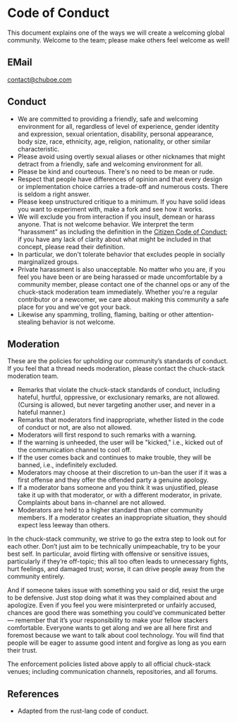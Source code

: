 # Code of Conduct

This document explains one of the ways we will create a welcoming global community. Welcome to the team; please make others feel welcome as well!

## EMail

contact@chuboe.com

## Conduct

-   We are committed to providing a friendly, safe and welcoming environment for all, regardless of level of experience, gender identity and expression, sexual orientation, disability, personal appearance, body size, race, ethnicity, age, religion, nationality, or other similar characteristic.
-   Please avoid using overtly sexual aliases or other nicknames that might detract from a friendly, safe and welcoming environment for all.
-   Please be kind and courteous. There's no need to be mean or rude.
-   Respect that people have differences of opinion and that every design or implementation choice carries a trade-off and numerous costs. There is seldom a right answer.
-   Please keep unstructured critique to a minimum. If you have solid ideas you want to experiment with, make a fork and see how it works.
-   We will exclude you from interaction if you insult, demean or harass anyone. That is not welcome behavior. We interpret the term "harassment" as including the definition in the [Citizen Code of Conduct](https://github.com/stumpsyn/policies/blob/master/citizen_code_of_conduct.md); if you have any lack of clarity about what might be included in that concept, please read their definition.
-   In particular, we don't tolerate behavior that excludes people in socially marginalized groups.
-   Private harassment is also unacceptable. No matter who you are, if you feel you have been or are being harassed or made uncomfortable by a community member, please contact one of the channel ops or any of the chuck-stack moderation team immediately. Whether you're a regular contributor or a newcomer, we care about making this community a safe place for you and we've got your back.
-   Likewise any spamming, trolling, flaming, baiting or other attention-stealing behavior is not welcome.

## Moderation

These are the policies for upholding our community’s standards of conduct. If you feel that a thread needs moderation, please contact the chuck-stack moderation team.

-   Remarks that violate the chuck-stack standards of conduct, including hateful, hurtful, oppressive, or exclusionary remarks, are not allowed. (Cursing is allowed, but never targeting another user, and never in a hateful manner.)
-   Remarks that moderators find inappropriate, whether listed in the code of conduct or not, are also not allowed.
-   Moderators will first respond to such remarks with a warning.
-   If the warning is unheeded, the user will be "kicked," i.e., kicked out of the communication channel to cool off.
-   If the user comes back and continues to make trouble, they will be banned, i.e., indefinitely excluded.
-   Moderators may choose at their discretion to un-ban the user if it was a first offense and they offer the offended party a genuine apology.
-   If a moderator bans someone and you think it was unjustified, please take it up with that moderator, or with a different moderator, in private. Complaints about bans in-channel are not allowed.
-   Moderators are held to a higher standard than other community members. If a moderator creates an inappropriate situation, they should expect less leeway than others.

In the chuck-stack community, we strive to go the extra step to look out for each other. Don’t just aim to be technically unimpeachable, try to be your best self. In particular, avoid flirting with offensive or sensitive issues, particularly if they’re off-topic; this all too often leads to unnecessary fights, hurt feelings, and damaged trust; worse, it can drive people away from the community entirely.

And if someone takes issue with something you said or did, resist the urge to be defensive. Just stop doing what it was they complained about and apologize. Even if you feel you were misinterpreted or unfairly accused, chances are good there was something you could’ve communicated better — remember that it’s your responsibility to make your fellow stackers comfortable. Everyone wants to get along and we are all here first and foremost because we want to talk about cool technology. You will find that people will be eager to assume good intent and forgive as long as you earn their trust.

The enforcement policies listed above apply to all official chuck-stack venues; including communication channels, repositories, and all forums.

## References

-   Adapted from the rust-lang code of conduct.
